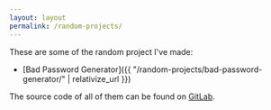 ```yaml
---
layout: layout
permalink: /random-projects/
---
```


These are some of the random project I've made:

 - [Bad Password Generator]({{ "/random-projects/bad-password-generator/" | relativize_url }})

The source code of all of them can be found on
[GitLab](https://gitlab.com/nloomans/noahloomans.com/tree/master/random-projects).
